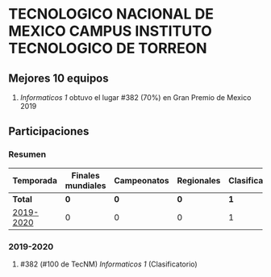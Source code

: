 # TECNOLOGICO NACIONAL DE MEXICO CAMPUS INSTITUTO TECNOLOGICO DE TORREON

## Mejores 10 equipos

1. _Informaticos 1_ obtuvo el lugar #382 (70%) en Gran Premio de Mexico 2019

## Participaciones

### Resumen

| Temporada | Finales mundiales | Campeonatos | Regionales | Clasificatorios | Equipos |
| --- | --- | --- | --- | --- | --- |
| **Total** | **0** | **0** | **0** | **1** | **1** |
| [2019-2020](#2019-2020) | 0 | 0 | 0 | 1 | 1 |

### 2019-2020

1. #382 (#100 de TecNM) _Informaticos 1_ (Clasificatorio)




